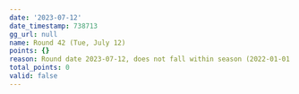 ```yaml
---
date: '2023-07-12'
date_timestamp: 738713
gg_url: null
name: Round 42 (Tue, July 12)
points: {}
reason: Round date 2023-07-12, does not fall within season (2022-01-01 to 2022-12-30)
total_points: 0
valid: false
---
```

